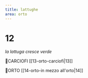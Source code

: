 ```yaml
---
title: lattughe
area: orto
---
```

# 12
_la lattuga cresce verde_

👀CARCIOFI [[13-orto-carciofi|13]]

👣ORTO [[14-orto-in mezzo all'orto|14]]